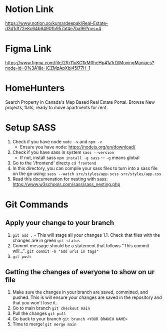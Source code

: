# Notion Link
https://www.notion.so/kumardeepak/Real-Estate-d3d1df72e8c64b64901b957af4e7ba96?pvs=4

# Figma Link
https://www.figma.com/file/2Rr11uKG1kM0heHp41a1rD/MovingManiacs?node-id=0%3A1&t=iCZMzApXbj45i77H-1

# HomeHunters
Search Property in Canada's  Map Based Real Estate Portal. Browse New projects, flats, ready to move apartments for rent.

# Setup SASS

1. Check if you have node `node -v` and `npm -v`
    - Ensure you have node: https://nodejs.org/en/download/
2. Check if you have sass in system `sass --version`
    - If not, install sass `npm install -g sass` 
     -- `-g` means global
3. Go to the '/frontend' directy `cd frontend`
3. In this directory, you can compile your sass files to turn into a sass file on the go using:
    `sass --watch src/styles/app.scss src/styles/app.css`
4. Read this documenation for nesting with sass: https://www.w3schools.com/sass/sass_nesting.php


# Git Commands

## Apply your change to your branch
1. `git add .` - This will stage all your changes
1.1. Check that files with the changes are in green `git status`
2. Commit message should be a statement that follows "This commit will...".
`git commit -m "add urls in tags"`
3. `git push`

## Getting the changes of everyone to show on ur file
1. Make sure the changes in your branch are saved, committed, and pushed. This is will ensure your changes are saved in the repository and that you won't lose it.
2. Go to main branch `git checkout main`
3. Pull the changes `git pull`
4. Go back to your branch `git branch <YOUR BRANCH NAME>`
5. Time to merge! `git merge main`